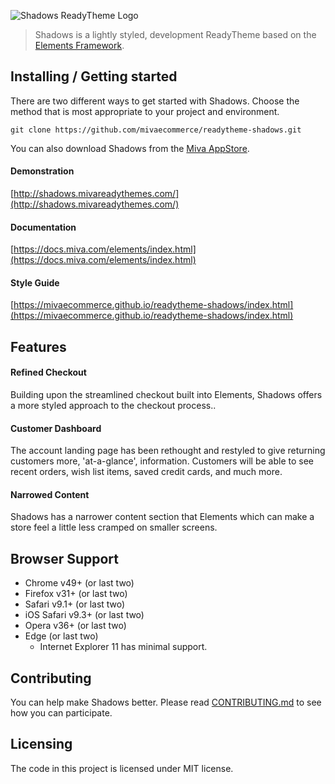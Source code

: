 ![Shadows ReadyTheme Logo](https://raw.githubusercontent.com/mivaecommerce/readytheme-shadows/master/logo.png?sanitize=true)

> Shadows is a lightly styled, development ReadyTheme based on the [Elements Framework](https://apps.miva.com/elements-framework.html).

## Installing / Getting started

There are two different ways to get started with Shadows. Choose the method that is most appropriate to your project and environment.

```shell
git clone https://github.com/mivaecommerce/readytheme-shadows.git
```

You can also download Shadows from the [Miva AppStore](https://apps.miva.com/shadows-readytheme.html).

#### Demonstration
[http://shadows.mivareadythemes.com/](http://shadows.mivareadythemes.com/)

#### Documentation
[https://docs.miva.com/elements/index.html](https://docs.miva.com/elements/index.html)

#### Style Guide
[https://mivaecommerce.github.io/readytheme-shadows/index.html](https://mivaecommerce.github.io/readytheme-shadows/index.html)

## Features

#### Refined Checkout

Building upon the streamlined checkout built into Elements, Shadows offers 
a more styled approach to the checkout process..

#### Customer Dashboard

The account landing page has been rethought and restyled to give returning 
customers more, 'at-a-glance', information. Customers will be able to see 
recent orders, wish list items, saved credit cards, and much more.

#### Narrowed Content

Shadows has a narrower content section that Elements which can make a store feel 
a little less cramped on smaller screens.

## Browser Support

- Chrome v49+ (or last two)
- Firefox v31+ (or last two)
- Safari v9.1+ (or last two)
- iOS Safari v9.3+ (or last two)
- Opera v36+ (or last two)
- Edge (or last two)
	- Internet Explorer 11 has minimal support.

## Contributing

You can help make Shadows better. Please read [CONTRIBUTING.md](https://github.com/mivaecommerce/readytheme-shadows/blob/master/docs/CONTRIBUTING.md) to see how you can participate.

## Licensing

The code in this project is licensed under MIT license.
